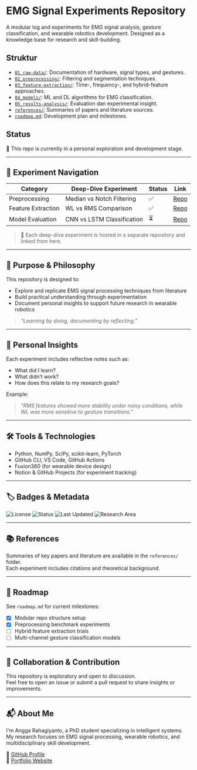 # EMG Signal Experiments Repository

A modular log and experiments for EMG signal analysis, gesture classification, and wearable robotics development. Designed as a knowledge base for research and skill-building.

## Struktur
- [`01_raw-data/`](01_raw-data/): Documentation of hardware, signal types, and gestures. 
- [`02_preprocessing/`](02_preprocessing/): Filtering and segmentation techniques.
- [`03_feature-extraction/`](03_feature-extraction/): Time-, frequency-, and hybrid-feature approaches.
- [`04_models/`](04_models/): ML and DL algorithms for EMG classification.
- [`05_results-analysis/`](05_results-analysis): Evaluation dan experimental insight.
- [`references/`](references/): Summaries of papers and literature sources.
- [`roadmap.md`](roadmap.md): Development plan and milestones.

## Status
🚧 This repo is currently in a personal exploration and development stage.

---

## 🧭 Experiment Navigation

| Category             | Deep-Dive Experiment       | Status | Link |
|----------------------|----------------------------|--------|------|
| Preprocessing        | Median vs Notch Filtering  | ✅      | [Repo](https://github.com/username/emg-preprocessing-benchmark) |
| Feature Extraction   | WL vs RMS Comparison       | ✅      | [Repo](https://github.com/username/emg-wl-vs-rms-comparison) |
| Model Evaluation     | CNN vs LSTM Classification | ⏳      | [Repo](https://github.com/username/cnn-emg-gesture-classification) |

> 📌 Each deep-dive experiment is hosted in a separate repository and linked from here.

---

## 🧪 Purpose & Philosophy

This repository is designed to:
- Explore and replicate EMG signal processing techniques from literature
- Build practical understanding through experimentation
- Document personal insights to support future research in wearable robotics

> *“Learning by doing, documenting by reflecting.”*

---

## 🧠 Personal Insights

Each experiment includes reflective notes such as:
- What did I learn?
- What didn’t work?
- How does this relate to my research goals?

Example:
> *“RMS features showed more stability under noisy conditions, while WL was more sensitive to gesture transitions.”*

---

## 🛠️ Tools & Technologies

- Python, NumPy, SciPy, scikit-learn, PyTorch
- GitHub CLI, VS Code, GitHub Actions
- Fusion360 (for wearable device design)
- Notion & GitHub Projects (for experiment tracking)

---

## 🏷️ Badges & Metadata

![License](https://img.shields.io/badge/license-MIT-blue)
![Status](https://img.shields.io/badge/status-experimental-orange)
![Last Updated](https://img.shields.io/github/last-commit/username/emg-signal-exp)
![Research Area](https://img.shields.io/badge/domain-EMG%20%26%20Wearable%20Robotics-green)

---

## 📚 References

Summaries of key papers and literature are available in the `references/` folder.  
Each experiment includes citations and theoretical background.

---

## 🚀 Roadmap

See `roadmap.md` for current milestones:
- [x] Modular repo structure setup
- [x] Preprocessing benchmark experiments
- [ ] Hybrid feature extraction trials
- [ ] Multi-channel gesture classification models

---

## 🤝 Collaboration & Contribution

This repository is exploratory and open to discussion.  
Feel free to open an issue or submit a pull request to share insights or improvements.

---

## 📬 About Me
I'm Angga Rahagiyanto, a PhD student specializing in intelligent systems.  
My research focuses on EMG signal processing, wearable robotics, and multidisciplinary skill development.

🔗 [GitHub Profile](https://github.com/rahagiyanto)  
🔗 [Portfolio Website](https://rahagiyanto.github.io)
